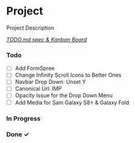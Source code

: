 # Project

Project Description

<em>[TODO.md spec & Kanban Board](https://bit.ly/3fCwKfM)</em>

### Todo

- [ ] Add FormSpree  
- [ ] Change Infinity Scroll Icons to Better Ones  
- [ ] Navbar Drop Down: Unset Y  
- [ ] Canonical Url: IMP  
- [ ] Opacity Issue for the Drop Down Menu  
- [ ] Add Media for Sam Galaxy S8+ & Galaxy Fold  

### In Progress


### Done ✓


